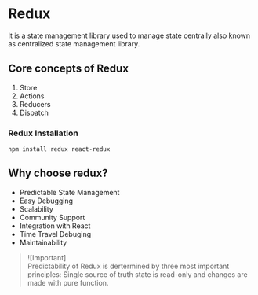# Redux
It is a state management library used to manage state centrally also known as centralized state management library.

## Core concepts of Redux
1. Store
2. Actions
3. Reducers
4. Dispatch

### Redux Installation
```
npm install redux react-redux
```

## Why choose redux?
- Predictable State Management
- Easy Debugging
- Scalability
- Community Support
- Integration with React
- Time Travel Debuging
- Maintainability

> ![Important]  
> Predictability of Redux is dertermined by three most important principles:
> Single source of truth state is read-only and changes are made with pure function.
